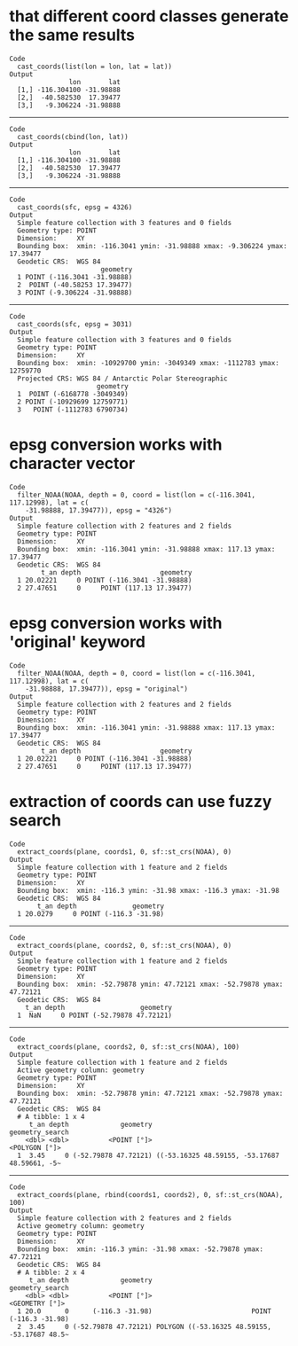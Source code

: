 # that different coord classes generate the same results

    Code
      cast_coords(list(lon = lon, lat = lat))
    Output
                   lon       lat
      [1,] -116.304100 -31.98888
      [2,]  -40.582530  17.39477
      [3,]   -9.306224 -31.98888

---

    Code
      cast_coords(cbind(lon, lat))
    Output
                   lon       lat
      [1,] -116.304100 -31.98888
      [2,]  -40.582530  17.39477
      [3,]   -9.306224 -31.98888

---

    Code
      cast_coords(sfc, epsg = 4326)
    Output
      Simple feature collection with 3 features and 0 fields
      Geometry type: POINT
      Dimension:     XY
      Bounding box:  xmin: -116.3041 ymin: -31.98888 xmax: -9.306224 ymax: 17.39477
      Geodetic CRS:  WGS 84
                           geometry
      1 POINT (-116.3041 -31.98888)
      2  POINT (-40.58253 17.39477)
      3 POINT (-9.306224 -31.98888)

---

    Code
      cast_coords(sfc, epsg = 3031)
    Output
      Simple feature collection with 3 features and 0 fields
      Geometry type: POINT
      Dimension:     XY
      Bounding box:  xmin: -10929700 ymin: -3049349 xmax: -1112783 ymax: 12759770
      Projected CRS: WGS 84 / Antarctic Polar Stereographic
                          geometry
      1  POINT (-6168778 -3049349)
      2 POINT (-10929699 12759771)
      3   POINT (-1112783 6790734)

# epsg conversion works with character vector

    Code
      filter_NOAA(NOAA, depth = 0, coord = list(lon = c(-116.3041, 117.12998), lat = c(
        -31.98888, 17.39477)), epsg = "4326")
    Output
      Simple feature collection with 2 features and 2 fields
      Geometry type: POINT
      Dimension:     XY
      Bounding box:  xmin: -116.3041 ymin: -31.98888 xmax: 117.13 ymax: 17.39477
      Geodetic CRS:  WGS 84
            t_an depth                    geometry
      1 20.02221     0 POINT (-116.3041 -31.98888)
      2 27.47651     0     POINT (117.13 17.39477)

# epsg conversion works with 'original' keyword

    Code
      filter_NOAA(NOAA, depth = 0, coord = list(lon = c(-116.3041, 117.12998), lat = c(
        -31.98888, 17.39477)), epsg = "original")
    Output
      Simple feature collection with 2 features and 2 fields
      Geometry type: POINT
      Dimension:     XY
      Bounding box:  xmin: -116.3041 ymin: -31.98888 xmax: 117.13 ymax: 17.39477
      Geodetic CRS:  WGS 84
            t_an depth                    geometry
      1 20.02221     0 POINT (-116.3041 -31.98888)
      2 27.47651     0     POINT (117.13 17.39477)

# extraction of coords can use fuzzy search

    Code
      extract_coords(plane, coords1, 0, sf::st_crs(NOAA), 0)
    Output
      Simple feature collection with 1 feature and 2 fields
      Geometry type: POINT
      Dimension:     XY
      Bounding box:  xmin: -116.3 ymin: -31.98 xmax: -116.3 ymax: -31.98
      Geodetic CRS:  WGS 84
           t_an depth              geometry
      1 20.0279     0 POINT (-116.3 -31.98)

---

    Code
      extract_coords(plane, coords2, 0, sf::st_crs(NOAA), 0)
    Output
      Simple feature collection with 1 feature and 2 fields
      Geometry type: POINT
      Dimension:     XY
      Bounding box:  xmin: -52.79878 ymin: 47.72121 xmax: -52.79878 ymax: 47.72121
      Geodetic CRS:  WGS 84
        t_an depth                   geometry
      1  NaN     0 POINT (-52.79878 47.72121)

---

    Code
      extract_coords(plane, coords2, 0, sf::st_crs(NOAA), 100)
    Output
      Simple feature collection with 1 feature and 2 fields
      Active geometry column: geometry
      Geometry type: POINT
      Dimension:     XY
      Bounding box:  xmin: -52.79878 ymin: 47.72121 xmax: -52.79878 ymax: 47.72121
      Geodetic CRS:  WGS 84
      # A tibble: 1 x 4
         t_an depth             geometry                               geometry_search
        <dbl> <dbl>          <POINT [°]>                                 <POLYGON [°]>
      1  3.45     0 (-52.79878 47.72121) ((-53.16325 48.59155, -53.17687 48.59661, -5~

---

    Code
      extract_coords(plane, rbind(coords1, coords2), 0, sf::st_crs(NOAA), 100)
    Output
      Simple feature collection with 2 features and 2 fields
      Active geometry column: geometry
      Geometry type: POINT
      Dimension:     XY
      Bounding box:  xmin: -116.3 ymin: -31.98 xmax: -52.79878 ymax: 47.72121
      Geodetic CRS:  WGS 84
      # A tibble: 2 x 4
         t_an depth             geometry                               geometry_search
        <dbl> <dbl>          <POINT [°]>                                <GEOMETRY [°]>
      1 20.0      0      (-116.3 -31.98)                         POINT (-116.3 -31.98)
      2  3.45     0 (-52.79878 47.72121) POLYGON ((-53.16325 48.59155, -53.17687 48.5~

